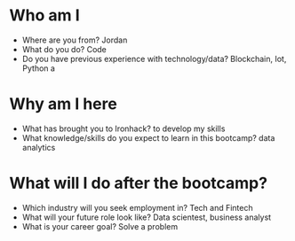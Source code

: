 # Who am I

* Where are you from? Jordan
* What do you do? Code
* Do you have previous experience with technology/data? Blockchain, Iot, Python a

# Why am I here

* What has brought you to Ironhack? to develop my skills
* What knowledge/skills do you expect to learn in this bootcamp? data analytics 

# What will I do after the bootcamp?

* Which industry will you seek employment in? Tech and Fintech
* What will your future role look like? Data scientest, business analyst
* What is your career goal? Solve a problem